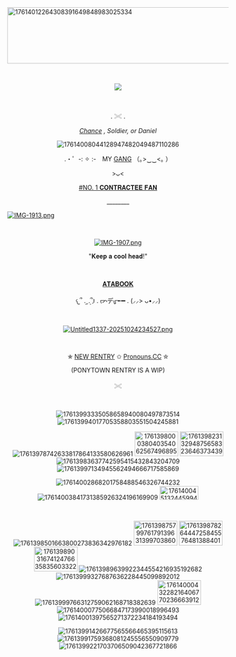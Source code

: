<img width="1280" height="128" alt="17614012264308391649848983025334" src="https://github.com/user-attachments/assets/fb9315db-80e9-4c89-956b-b43863e459fb" />


&nbsp;<div align="center">
![](https://komarev.com/ghpvc/?username=ZEROHORIZONS&color=grey&label=Welcome+to+the+Cleaners!)
</div>

&nbsp;<div align="center">
. 𓏵 . 
 
<ins>*Chance*</ins> *, Soldier, or Daniel*

![17614008044128947482049487110286](https://github.com/user-attachments/assets/e42851be-d415-4390-892c-e9926d432747)

.・゜-: ✧ :-　MY [GANG](https://rentry.co/comfkitties) （｡>‿‿<｡ ）

 </div>
 
<p align="center">
>ᴗ<
</p>
  
 <p align="center">
<ins>#NO. 1 𝐂𝐎𝐍𝐓𝐑𝐀𝐂𝐓𝐄𝐄 𝐅𝐀𝐍</ins>
</p>

<p align="center">
________
</p>

[![IMG-1913.png](https://i.postimg.cc/X7tZFKJ6/IMG-1913.png)](https://postimg.cc/7fMYr20K)

 &nbsp;<div align="center">
[![IMG-1907.png](https://i.postimg.cc/KjZP6PLR/IMG-1907.png)](https://postimg.cc/VrV0MbK8)
</div>
  

<p align="center">
"𝐊𝐞𝐞𝐩 𝐚 𝐜𝐨𝐨𝐥 𝐡𝐞𝐚𝐝!"
</p>

&nbsp;<div align="center">
[𝐀𝐓𝐀𝐁𝐎𝐎𝐊](https://zero-horizons.atabook.org/)
</div>

<p align="center">
𐔌՞ ܸ.ˬ.ܸ՞𐦯 . ᡕᠵデᡁ᠊╾━ . (⸝⸝> ᴗ•⸝⸝)
</p>

&nbsp;<div align="center">
[![Untitled1337-20251024234527.png](https://i.postimg.cc/QMX3frQ1/Untitled1337-20251024234527.png)](https://postimg.cc/YvyZSZyC)
</div>

&nbsp;<div align="center">
✯ [NEW RENTRY](https://rentry.co/contracteeshusband) ✩ [Pronouns.CC](https://pronouns.cc/@RADIANT_DAY)  ✮

</div> 

<p align="center">
(PONYTOWN RENTRY IS A WIP) 
</p>

<p align="center">
𓏵
 
</p>

&nbsp;<div align="center">
![17613993335058658940080497873514](https://github.com/user-attachments/assets/110ee99e-d218-4647-a6be-580bacb6d6f6) ![17613994017705358803551504245881](https://github.com/user-attachments/assets/1e4ff3fc-8bde-446c-ad2b-98c7a9ad057a)


 ![17613978742633817864133580626961](https://github.com/user-attachments/assets/d88603ac-e58c-4c66-88bf-796fec1c41a5) <img width="99" height="56"  alt= "17613980003804035406256749689524"   src=  "https://github.com/user-attachments/assets/ece0a5cc-82f4-46ab-b2d6-bd91df3d66f8" /> <img width="99" height="56" alt="17613982313294875658323646373439" src="https://github.com/user-attachments/assets/2a0fa741-0739-46cf-b7ab-46923116549b" /> ![17613983637742595415432843204709](https://github.com/user-attachments/assets/392e704f-74fd-489b-ae92-67c3feb20717) ![17613997134945562494666717585869](https://github.com/user-attachments/assets/7c4e5bd4-2dfa-4f47-8285-b3e8f590438b)

![17614002868201758488546326744232](https://github.com/user-attachments/assets/6ee9631b-265e-4917-8d16-491ac54ca238) ![17614003841731385926324196169909](https://github.com/user-attachments/assets/a8dc8944-098a-4b76-83ec-d62deb7c5931) <img width="88" height="31" alt="17614004513244599449116316024424" src="https://github.com/user-attachments/assets/ae9bd931-3469-4ebc-b8ac-78918890c736" />
</div>

&nbsp;<div align="center">
![1761398501663800273836342976182](https://github.com/user-attachments/assets/bcc238f5-5a49-448e-98da-b42ca3b24a31) <img width="99" height="56" alt="17613987579976179139631399703860" src="https://github.com/user-attachments/assets/0c58f691-114b-4220-a269-9e6e65add42e" /> <img width="99" height="56" alt="17613987826444725845576481388401" src="https://github.com/user-attachments/assets/ae1d5a0c-f4f6-4037-b401-d114f7b4e103" /> <img width="99" height="56" alt="17613989031674124766358356033228" src="https://github.com/user-attachments/assets/cb574609-2ffe-492c-ba61-4363dc4ab3bb" /> ![17613989639922344554216935192682](https://github.com/user-attachments/assets/d58bb10d-cd96-4005-a3fb-b079aeed3206) ![17613999327687636228445099892012](https://github.com/user-attachments/assets/427e4368-b748-4ee6-a002-02edb5eaecf5) ![17613999766312759062168718382639](https://github.com/user-attachments/assets/87a64f87-c522-49c8-b833-5af96429e2b3) <img width="99" height="56" alt="17614000432282164067702366639128" src="https://github.com/user-attachments/assets/8d730ace-8428-4bac-a31d-e45ef86f2df2" /> ![17614000775066847173990018996493](https://github.com/user-attachments/assets/07ba51e1-759a-4c88-87a8-86de0773dcad) ![17614001397565271372234184193494](https://github.com/user-attachments/assets/6084452a-1848-474f-bf24-c90d8fd7ffbf)





![17613991426677565566465395115613](https://github.com/user-attachments/assets/9ec39161-b18a-430c-acbe-26dc47f0e216) ![17613991759368081245556550909779](https://github.com/user-attachments/assets/6236d067-be77-4bfc-b0c2-5905d2ca99e9) ![1761399221703706509042367721866](https://github.com/user-attachments/assets/4084698e-5a3d-4613-bf26-e0600f2b33de) 





</div>
